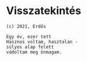 # Visszatekintés
`(c) 2021, Erdős`

```
Egy év, ezer tett
Hasznos voltam, hasztalan -
súlyos alap felett
vádoltam meg önmagam.
```
